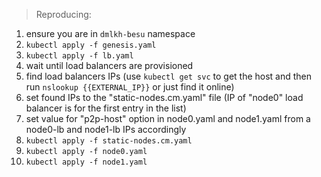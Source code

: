 > Reproducing:

1) ensure you are in `dmlkh-besu` namespace
3) `kubectl apply -f genesis.yaml`
4) `kubectl apply -f lb.yaml`
5) wait until load balancers are provisioned
6) find load balancers IPs (use `kubectl get svc` to get the host and then run `nslookup {{EXTERNAL_IP}}` or just find it online)
9) set found IPs to the "static-nodes.cm.yaml" file (IP of "node0" load balancer is for the first entry in the list)
10) set value for "p2p-host" option in node0.yaml and node1.yaml from a node0-lb and node1-lb IPs accordingly
11) `kubectl apply -f static-nodes.cm.yaml`
12) `kubectl apply -f node0.yaml`
13) `kubectl apply -f node1.yaml`
